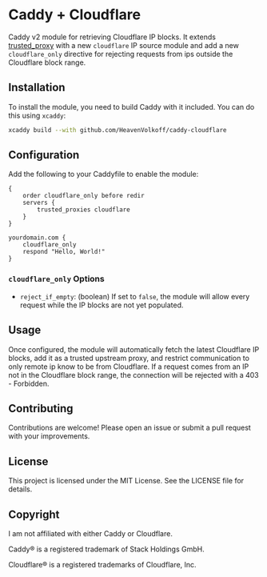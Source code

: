 # Caddy + Cloudflare

Caddy v2 module for retrieving Cloudflare IP blocks. It extends [trusted_proxy](https://caddyserver.com/docs/caddyfile/options#trusted-proxies) with a new `cloudflare` IP source module and add a new `cloudflare_only` directive for rejecting requests from ips outside the Cloudflare block range.

## Installation

To install the module, you need to build Caddy with it included. You can do this using `xcaddy`:

```sh
xcaddy build --with github.com/HeavenVolkoff/caddy-cloudflare
```

## Configuration

Add the following to your Caddyfile to enable the module:

```caddyfile
{
    order cloudflare_only before redir
    servers {
        trusted_proxies cloudflare
    }
}

yourdomain.com {
    cloudflare_only
    respond "Hello, World!"
}
```

### `cloudflare_only` Options

- `reject_if_empty`: (boolean) If set to `false`, the module will allow every request while the IP blocks are not yet populated.

## Usage

Once configured, the module will automatically fetch the latest Cloudflare IP blocks, add it as a trusted upstream proxy, and restrict communication to only remote ip know to be from Cloudflare. If a request comes from an IP not in the Cloudflare block range, the connection will be rejected with a 403 - Forbidden.

## Contributing

Contributions are welcome! Please open an issue or submit a pull request with your improvements.

## License

This project is licensed under the MIT License. See the LICENSE file for details.

## Copyright

I am not affiliated with either Caddy or Cloudflare.

Caddy® is a registered trademark of Stack Holdings GmbH.

Cloudflare® is a registered trademarks of Cloudflare, Inc.
